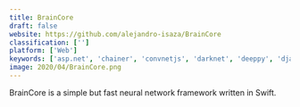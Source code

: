 ```yaml
---
title: BrainCore
draft: false 
website: https://github.com/alejandro-isaza/BrainCore
classification: ['']
platform: ['Web']
keywords: ['asp.net', 'chainer', 'convnetjs', 'darknet', 'deeppy', 'django', 'flask', 'keras', 'knet', 'laravel', 'mlkit', 'merlin', 'meteor', 'node.js', 'ruby_on_rails', 'rustnn', 'shark', 'swift_ai', 'tflearn']
image: 2020/04/BrainCore.png
---
```

BrainCore is a simple but fast neural network framework written in Swift.